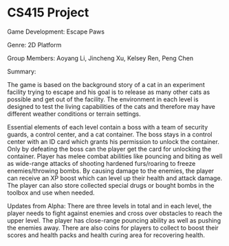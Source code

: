 # CS415 Project
Game Development: Escape Paws

Genre: 2D Platform

Group Members: Aoyang Li, Jincheng Xu, Kelsey Ren, Peng Chen

Summary:

The game is based on the background story of a cat in an experiment facility trying to escape and his goal is to release as many other cats as possible and get out of the facility. The environment in each level is designed to test the living capabilities of the cats and therefore may have different weather conditions or terrain settings.

Essential elements of each level contain a boss with a team of security guards, a control center, and a cat container. The boss stays in a control center with an ID card which grants his permission to unlock the container. Only by defeating the boss can the player get the card for unlocking the container. Player has melee combat abilities like pouncing and biting as well as wide-range attacks of shooting hardened furs/roaring to freeze enemies/throwing bombs. By causing damage to the enemies, the player can receive an XP boost which can level up their health and attack damage. The player can also store collected special drugs or bought bombs in the toolbox and use when needed.


Updates from Alpha:
There are three levels in total and in each level, the player needs to fight against enemies and cross over obstacles to reach the upper level. The player has close-range pouncing ability as well as pushing the enemies away. There are also coins for players to collect to boost their scores and health packs and health curing area for recovering health.
